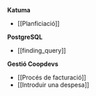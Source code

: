 **Katuma**

* [[Planficiació]]

**PostgreSQL**

* [[finding_query]]

**Gestió Coopdevs**

* [[Procés de facturació]]
* [[Introduir una despesa]]

